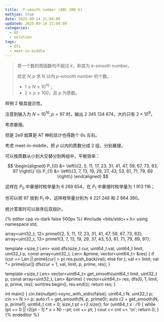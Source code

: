```yaml
---
title:  P-smooth number (ABC 300 G) 
mathjax: true
date: 2025-09-14 21:04:09
updated: 2025-09-14 21:04:09
categories:
  - OI
  - solution
tags:
  - dfs
  - meet-in-middle
---
```


> 若一个数的质因数均不超过 $k$，称其为 $k$-smooth number。
>
> 给定 $N,p$ 求 $N$ 以内 $p$-smooth number 的个数。
>
> + $1\leqslant N\leqslant 10^{16}$；
> + $2\leqslant p\leqslant 100$，且 $p$ 为质数。

<!-- more -->

样例 2 极具提示性。

注意到输入为 $N=10^{16},p=97$ 时，输出 $2\ 345\ 134\ 674$，大约只有 $2\times 10^{9}$。

考虑暴搜。

但是 2e9 就算是 AT 神机估计也得跑个 6s 左右。

考虑 meet-in-middle，把 $p$ 以内的质数分成 2 组，分别暴搜。

可以按质数从小到大交替分到两组中，平衡效率：

$$
\begin{aligned}
  P_{0} &= \left\\{2, 5, 11, 17, 23, 31, 41, 47, 59, 67, 73, 83, 97 \right\\} \\\\
  P_{1} &= \left\\{3, 7, 13, 19, 29, 37, 43, 53, 61, 71, 79, 89 \right\\}
\end{aligned}
$$

这样在 $P_{0}$ 中暴搜时枚举量为 $6\ 269\ 654$，在 $P_{1}$ 中暴搜时枚举量为 $1\ 913\ 116$；

也可以把 $97$ 放到 $P_{1}$ 中，这样枚举量分别为 $4\ 221\ 248$ 和 $2\ 864\ 380$。

统计答案时可以排序后双指针。

{% editor cpp vs-dark false 500px %}
#include <bits/stdc++.h>
using namespace std;

array<uint32_t, 12> prime0{2, 5, 11, 17, 23, 31, 41, 47, 59, 67, 73, 83};
array<uint32_t, 13> prime1{3, 7, 13, 19, 29, 37, 43, 53, 61, 71, 79, 89, 97};

template <size_t Len>
void dfs(size_t cur, uint64_t val, uint64_t limit, uint32_t p,
         const array<uint32_t, Len> &prime, vector<uint64_t> &res) {
  if (cur == Len || prime[cur] > p)
    res.push_back(val);
  else
    for (; val <= limit; val *= prime[cur])
      dfs<Len>(cur + 1, val, limit, p, prime, res);
}

template <size_t Len>
vector<uint64_t> get_smooth(uint64_t limit, uint32_t p,
                            const array<uint32_t, Len> &prime) {
  vector<uint64_t> res;
  dfs<Len>(0, 1, limit, p, prime, res);
  sort(res.begin(), res.end());
  return res;
}

int main() {
  cin.tie(nullptr)->sync_with_stdio(false);
  uint64_t N;
  uint32_t p;
  cin >> N >> p;
  auto r1 = get_smooth(N, p, prime0);
  auto r2 = get_smooth(N, p, prime1);
  uint64_t cnt = 0;
  size_t pt = r2.size();
  for (uint64_t x : r1) {
    while (pt == 0 || r2[pt - 1] * x > N)
      --pt;
    cnt += pt;
  }
  cout << cnt << '\n';
  return 0;
}
{% endeditor %}
